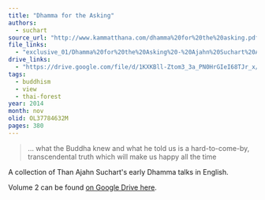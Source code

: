 ```yaml
---
title: "Dhamma for the Asking"
authors:
  - suchart
source_url: "http://www.kammatthana.com/dhamma%20for%20the%20asking.pdf"
file_links:
  - "exclusive_01/Dhamma%20for%20the%20Asking%20-%20Ajahn%20Suchart%20Abhijato.pdf"
drive_links:
  - "https://drive.google.com/file/d/1KXKBll-Ztom3_3a_PN0HrGIeI68TJr_x/view?usp=drivesdk"
tags:
  - buddhism
  - view
  - thai-forest
year: 2014
month: nov
olid: OL37784632M
pages: 380
---
```


> … what the Buddha knew and what he told us is a hard-to-come-by, transcendental truth which will make us happy all the time

A collection of Than Ajahn Suchart's early Dhamma talks in English.

Volume 2 can be found [on Google Drive here](https://drive.google.com/file/d/14KzIzY-fRkqtruKzwNtaXfkfsTZGAt7w/view?usp=drivesdk).
